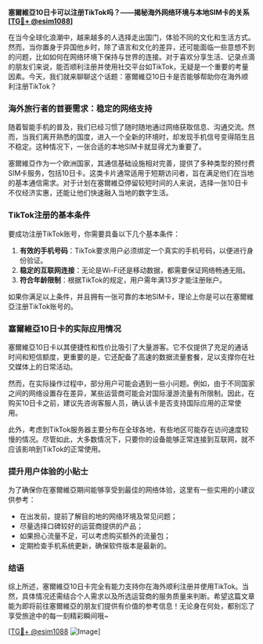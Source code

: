**塞爾維亞10日卡可以注册TikTok吗？——揭秘海外网络环境与本地SIM卡的关系[[TG💪+ @esim1088](https://t.me/s/esim1088)]**

在当今全球化浪潮中，越来越多的人选择走出国门，体验不同的文化和生活方式。然而，当你置身于异国他乡时，除了语言和文化的差异，还可能面临一些意想不到的问题，比如如何在网络环境下保持与世界的连接。对于喜欢分享生活、记录点滴的朋友们来说，能否顺利注册并使用社交平台如TikTok，无疑是一个重要的考量因素。今天，我们就来聊聊这个话题：塞爾維亞10日卡是否能够帮助你在海外顺利注册TikTok？

### 海外旅行者的首要需求：稳定的网络支持

随着智能手机的普及，我们已经习惯了随时随地通过网络获取信息、沟通交流。然而，当我们离开熟悉的国度，进入一个全新的环境时，却发现手机信号变得陌生且不稳定。这种情况下，一张合适的本地SIM卡就显得尤为重要了。

塞爾維亞作为一个欧洲国家，其通信基础设施相对完善，提供了多种类型的预付费SIM卡服务，包括10日卡。这类卡片通常适用于短期访问者，旨在满足他们在当地的基本通信需求。对于计划在塞爾維亞停留较短时间的人来说，选择一张10日卡不仅经济实惠，还能让他们快速融入当地的数字生活。

### TikTok注册的基本条件

要成功注册TikTok账号，你需要具备以下几个基本条件：

1. **有效的手机号码**：TikTok要求用户必须绑定一个真实的手机号码，以便进行身份验证。
2. **稳定的互联网连接**：无论是Wi-Fi还是移动数据，都需要保证网络畅通无阻。
3. **符合年龄限制**：根据TikTok的规定，用户需年满13岁才能注册账户。

如果你满足以上条件，并且拥有一张可靠的本地SIM卡，理论上你是可以在塞爾維亞注册TikTok账号的。

### 塞爾維亞10日卡的实际应用情况

塞爾維亞10日卡以其便捷性和性价比吸引了大量游客。它不仅提供了充足的通话时间和短信额度，更重要的是，它还配备了高速的数据流量套餐，足以支撑你在社交媒体上的日常活动。

然而，在实际操作过程中，部分用户可能会遇到一些小问题。例如，由于不同国家之间的网络设置存在差异，某些运营商可能会对国际漫游流量有所限制。因此，在购买10日卡之前，建议先咨询客服人员，确认该卡是否支持国际应用的正常使用。

此外，考虑到TikTok服务器主要分布在全球各地，有些地区可能存在访问速度较慢的情况。尽管如此，大多数情况下，只要你的设备能够正常连接到互联网，就不应该影响到TikTok的正常使用。

### 提升用户体验的小贴士

为了确保你在塞爾維亞期间能够享受到最佳的网络体验，这里有一些实用的小建议供参考：

- 在出发前，提前了解目的地的网络环境及常见问题；
- 尽量选择口碑较好的运营商提供的产品；
- 如果担心流量不足，可以考虑购买额外的流量包；
- 定期检查手机系统更新，确保软件版本是最新的。

### 结语

综上所述，塞爾維亞10日卡完全有能力支持你在海外顺利注册并使用TikTok。当然，具体情况还需结合个人需求以及所选运营商的服务质量来判断。希望这篇文章能为即将前往塞爾維亞的朋友们提供有价值的参考信息！无论身在何处，都别忘了享受旅途中的每一刻精彩瞬间哦~

[[TG💪+ @esim1088](https://t.me/s/esim1088) ![Image](https://i.postimg.cc/4NQfJmqS/Snipaste-2025-05-13-00-14-12.png)]